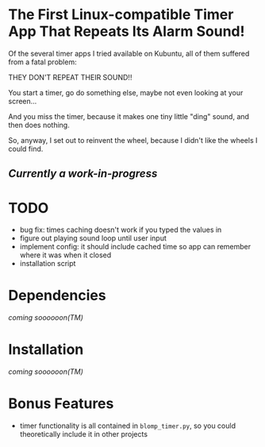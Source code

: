 # The First Linux-compatible Timer App That Repeats Its Alarm Sound!
Of the several timer apps I tried available on Kubuntu, all of them suffered from a fatal problem:

THEY DON'T REPEAT THEIR SOUND!!

You start a timer, go do something else, maybe not even looking at your screen...

And you miss the timer, because it makes one tiny little "ding" sound, and then does nothing.

So, anyway, I set out to reinvent the wheel, because I didn't like the wheels I could find.

*Currently a work-in-progress*
-------

# TODO
- bug fix: times caching doesn't work if you typed the values in
- figure out playing sound loop until user input
- implement config: it should include cached time so app can remember where it was when it closed
- installation script

# Dependencies
*coming soooooon(TM)*
# Installation
*coming soooooon(TM)*

# Bonus Features
- timer functionality is all contained in <code>blomp_timer.py</code>, so you could theoretically include it in other projects